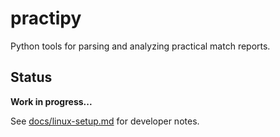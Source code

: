 # practipy

Python tools for parsing and analyzing practical match reports.

## Status

**Work in progress...**

See [docs/linux-setup.md](docs/linux-setup.md) for developer notes.
